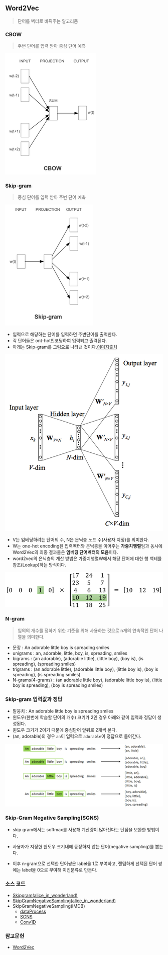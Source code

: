 ## Word2Vec

> 단어를 벡터로 바꿔주는 알고리즘

### CBOW

>주변 단어를 입력 받아 중심 단어 예측

![cbow](../markdown-images/cbow.PNG)

### Skip-gram

> 중심 단어를 입력 받아 주변 단어 예측

![skip-gram](../markdown-images/skip-gram.PNG)

* 입력으로 해당하는 단어를 입력하면 주변단어를 출력한다.
* 각 단어들은 ont-hot인코딩하여 입력되고 출력된다.
* 아래는 Skip-gram를 그림으로 나타낸 것이다.[이미지출처](https://ratsgo.github.io/from%20frequency%20to%20semantics/2017/03/30/word2vec/)

![skip-gram_arch](../markdown-images/skip-gram_arch.png)

* V는 임베딩하려는 단어의 수, N은 은닉층 노드 수(사용자 지정)를 의미한다.
* W는 one-hot encoding된 입력벡터와 은닉층을 이어주는 **가중치행렬**임과 동시에 Word2Vec의 최종 결과물은 **임베딩 단어벡터의 모음**이다.
*  word2vec의 은닉층의 계산 방법은 가중치행렬W에서 해당 단어에 대한 행 백테를 참조(Lookup)하는 방식이다.

![w2v_W](../markdown-images/w2v_W.PNG)

### N-gram

> 임의의 개수를 정하기 위한 기준을 위해 사용하는 것으로 n개의 연속적인 단어 나열을 의미한다.

* 문장 : An adorable little boy is spreading smiles
* unigrams : an, adorable,  little, boy, is, spreading, smiles
* bigrams :   (an adorable), (adorable little), (little boy), (boy is), (is spreading), (spreading smiles)
* trigrams : (an adorable little), (adorable little boy), (little boy is), (boy is spreading), (is spreading smiles)
* N-grams(4-grams) : (an adorable little boy), (adorable little boy is), (little boy is spreading), (boy is spreading smiles)

### Skip-gram 입력값과 정답

* 말뭉치 :  An adorable little boy is spreading smiles
* 윈도우(한번에 학습할 단어의 개수) 크기가 2인 경우 아래와 같이 입력과 정답이 생성된다.
* 윈도우 크기가 2이기 때문에 중심단어 앞뒤로 2개씩 본다.
* (an, adorable)의 경우 `an`이 입력으로 `adorable`이 정답으로 들어간다.

![skip-gram_inout](../markdown-images/skip-gram_inout.png)

### Skip-Gram Negative Sampling(SGNS)

* skip gram에서는 softmax를 사용해 계산량이 많아진다는 단점을 보완한 방법이다.

* 사용자가 지정한 윈도우 크기내에 등장하지 않는 단어(negative sampling)를 뽑는다. 

* 이후 n-gram으로 선택한 단어쌍은 label을 1로 부여하고, 랜덤하게 선택된 단어 쌍에는 label을 0으로 부여해 이진분류로 만든다.


###  소스 코드

* [Skipgram(alice_in_wonderland)](https://github.com/Lee-JeongMin/TIL/blob/master/NLP/source_code/Skipgram.py)
* [SkipGramNegativeSampling(alice_in_wonderland)](https://github.com/Lee-JeongMin/TIL/blob/master/NLP/source_code/SkipgramNegativeSampling.py)
* SkipGramNegativeSampling(IMDB)
  * [dataProcess](https://github.com/Lee-JeongMin/TIL/blob/master/NLP/source_code/1.dataProcess.py)
  * [SGNS](https://github.com/Lee-JeongMin/TIL/blob/master/NLP/source_code/2.SGNS(network).py)
  * [Conv1D](https://github.com/Lee-JeongMin/TIL/blob/master/NLP/source_code/3.IMDB(Conv1D).py)

### 참고문헌

* [Word2Vec](https://arxiv.org/pdf/1301.3781.pdf)